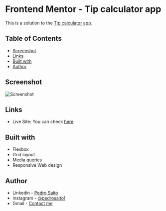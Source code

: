 # Frontend Mentor - Tip calculator app
This is a solution to the [Tip calculator app](https://www.frontendmentor.io/challenges/tip-calculator-app-ugJNGbJUX1).

## Table of Contents

- [Screenshot](#screenshot)
- [Links](#links)
- [Built with](#built-with)
- [Author](#author)

## Screenshot

<img src="" alt="Screenshot">

## Links

- Live Site: You can check [here](https://pedrosaito1.github.io/tip-calculator-app/)

## Built with

- Flexbox
- Grid layout
- Media queries
- Responsive Web design

## Author

- Linkedin - [Pedro Saito](https://www.linkedin.com/in/pedrosaito1/)
- Instagram - [@pedrosaito1](https://www.instagram.com/pedrosaito1/)
- Gmail - [Contact me](mailto:contato.pedrosaito@gmail.com)